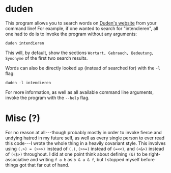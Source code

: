 # duden

This program allows you to search words on [Duden's
website](https://www.duden.de/) from your command line!  For example, if one
wanted to search for "intendieren", all one had to do is to invoke the program
without any arguments:

``` shell
duden intendieren
```

This will, by default, show the sections `Wortart, Gebrauch, Bedeutung,
Synonyme` of the first two search results.

Words can also be directly looked up (instead of searched for) with the `-l`
flag:

``` shell
duden -l intendieren
```

For more information, as well as all available command line arguments, invoke
the program with the `--help` flag.

# Misc (?)
For no reason at all---though probably mostly in order to invoke fierce and
undying hatred in my future self, as well as every single person to ever read
this code---I wrote the whole thing in a heavily covariant style.  This involves
using `(.>) = (>>>)` instead of `(.)`, `(>>=)` instead of `(=<<)`, and `(<&>)`
instead of `(<$>)` throughout.  I did at one point think about defining `(&)` to
be right-associative and writing `f a b` as `b & a & f`, but I stopped myself
before things got that far out of hand.
